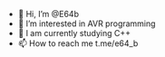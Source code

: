 - 👋 Hi, I’m @E64b
- 👀 I’m interested in AVR programming
- 🌱 I am currently studying C++
- 📫 How to reach me t.me/e64_b

<!---
E64b/E64b is a ✨ special ✨ repository because its `README.md` (this file) appears on your GitHub profile.
You can click the Preview link to take a look at your changes.
--->
